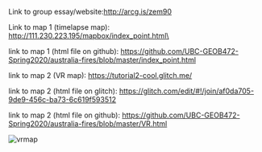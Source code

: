 Link to group essay/website:http://arcg.is/zem90 


Link to map 1 (timelapse map): http://111.230.223.195/mapbox/index_point.html\

link to map 1 (html file on github): https://github.com/UBC-GEOB472-Spring2020/australia-fires/blob/master/index_point.html


link to map 2 (VR map): https://tutorial2-cool.glitch.me/

link to map 2 (html file on glitch): https://glitch.com/edit/#!/join/af0da705-9de9-456c-ba73-6c619f593512

link to map 2 (html file on github): https://github.com/UBC-GEOB472-Spring2020/australia-fires/blob/master/VR.html

![vrmap](https://user-images.githubusercontent.com/39570002/79035337-61788d00-7b72-11ea-8f98-d7eaacec0341.PNG)
